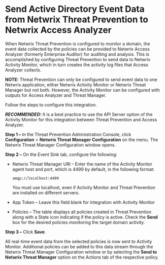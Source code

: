 # Send Active Directory Event Data from Netwrix Threat Prevention to Netwrix Access Analyzer

When Netwrix Threat Prevention is configured to monitor a domain, the event data collected by the policies can be provided to Netwrix Access Analyzer (formerly Enterprise Auditor) for auditing and analysis. This is accomplished by configuring Threat Prevention to send data to Netwrix Activity Monitor, which in turn creates the activity log files that Access Analyzer collects.

__NOTE:__ Threat Prevention can only be configured to send event data to one Netwrix application, either Netwrix Activity Monitor or Netwrix Threat Manager but not both. However, the Activity Monitor can be configured with outputs for Access Analyzer and Threat Manager.

Follow the steps to configure this integration.

___RECOMMENDED:___ It is a best practice to use the API Server option of the Activity Monitor for this integration between Threat Prevention and Access Analyzer.

__Step 1 –__ In the Threat Prevention Administration Console, click __Configuration__ > __Netwrix Threat Manager Configuration__ on the menu. The Netwrix Threat Manager Configuration window opens.

__Step 2 –__ On the Event Sink tab, configure the following:

- Netwrix Threat Manager URI – Enter the name of the Activity Monitor agent host and port, which is 4499 by default, in the following format:

  ```amqp://localhost:4499```

  You must use localhost, even if Activity Monitor and Threat Prevention are installed on different servers.
- App Token – Leave this field blank for integration with Activity Monitor
- Policies – The table displays all policies created in Threat Prevention along with a State icon indicating if the policy is active. Check the __Send__ box for the desired policies monitoring the target domain activity.

__Step 3 –__ Click __Save__.

All real-time event data from the selected policies is now sent to Activity Monitor. Additional policies can be added to this data stream through the Netwrix Threat Manager Configuration window or by selecting the __Send to Netwrix Threat Manager__ option on the Actions tab of the respective policy.
